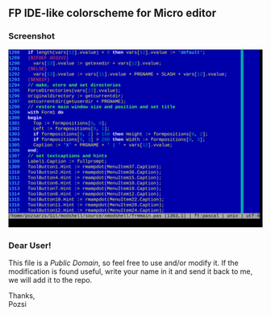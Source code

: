 ## FP IDE-like colorscheme for Micro editor

### Screenshot

![pascal](pics/pascal.png)

### Dear User!

This file is a _Public Domain_, so feel free to use and/or modify it. If the
modification is found useful, write your name in it and send it back to me, we
will add it to the repo.  

Thanks,  
  Pozsi
